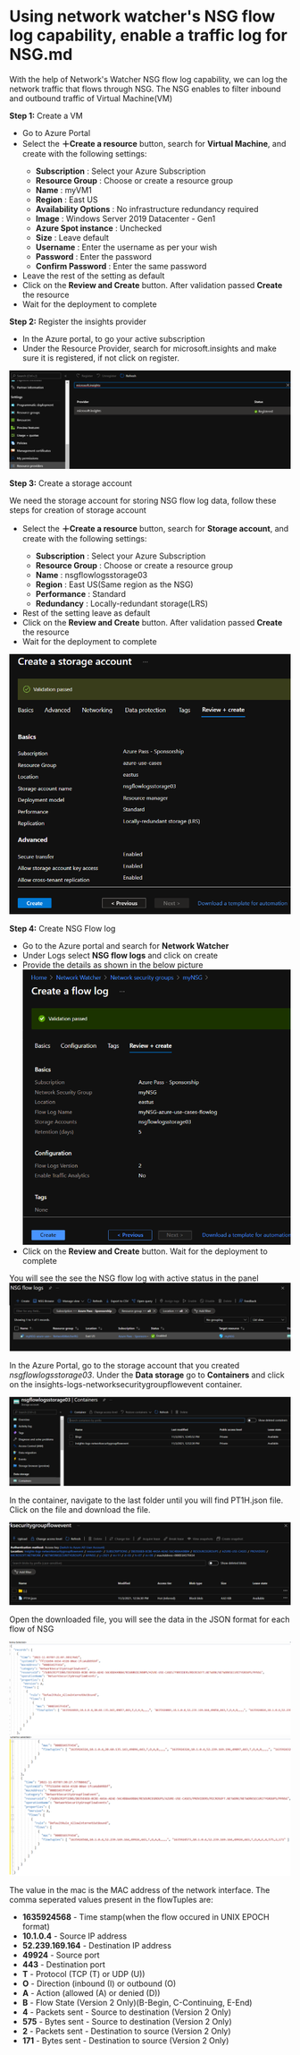 # Using network watcher's NSG flow log capability, enable a traffic log for NSG.md

With the help of Network's Watcher NSG flow log capability, we can log the network traffic that flows through NSG. The NSG enables to filter inbound and outbound traffic of Virtual Machine(VM)


<b>Step 1:</b> Create a VM

<ul>
  <li>Go to Azure Portal</li>
  <li>Select the <b>＋Create a resource</b> button, search for <b>Virtual Machine</b>, and create with the following settings:</li>
  <ul>
    <li><b>Subscription</b> : Select your Azure Subscription</li>
    <li><b>Resource Group</b> : Choose or create a resource group</li>
    <li><b>Name</b> : myVM1</li>
    <li><b>Region</b> : East US</li>
    <li><b>Availability Options</b> : No infrastructure redundancy required</li>
    <li><b>Image</b> : Windows Server 2019 Datacenter - Gen1</li>
    <li><b>Azure Spot instance</b> : Unchecked</li>
    <li><b>Size</b> : Leave default</li>
    <li><b>Username</b> : Enter the username as per your wish</li>
    <li><b>Password</b> : Enter the password</li>
    <li><b>Confirm Password</b> : Enter the same password</li>
  </ul>
  <li>Leave the rest of the setting as default</li>
 
  <li>Click on the <b>Review and Create</b> button. After validation passed <b>Create</b> the resource </li>
  <li>Wait for the deployment to complete</li>
 </ul>
 
 
 <b>Step 2:</b> Register the insights provider
 
 <ul>
  <li>In the Azure portal, to go your active subscription</li>
  <li>Under the Resource Provider, search for microsoft.insights and make sure it is registered, if not click on register.</li>
 </ul>


<img src="Images/microsoft insight.png">


<b>Step 3:</b> Create a storage account

We need the storage account for storing NSG flow log data, follow these steps for creation of storage account

<ul>
  <li>Select the <b>＋Create a resource</b> button, search for <b>Storage account</b>, and create with the following settings:</li>
  <ul>
    <li><b>Subscription</b> : Select your Azure Subscription</li>
    <li><b>Resource Group</b> : Choose or create a resource group</li>
    <li><b>Name</b> : nsgflowlogsstorage03</li>
    <li><b>Region</b> : East US(Same region as the NSG)</li>
    <li><b>Performance</b> : Standard</li>
    <li><b>Redundancy</b> : Locally-redundant storage(LRS)</li>
  </ul>
  <li>Rest of the setting leave as default</li>
  <li>Click on the <b>Review and Create</b> button. After validation passed <b>Create</b> the resource </li>
  <li>Wait for the deployment to complete</li>
 </ul>

<img src="Images/storage account.png">

 <b>Step 4:</b> Create NSG Flow log
 
 <ul>
  <li>Go to the Azure portal and search for <b>Network Watcher</b></li>
  <li>Under Logs select <b>NSG flow logs</b> and click on create</li>
  <li>Provide the details as shown in the below picture</li>

  <img src="Images/flow log.png">
  
  <li>Click on the <b>Review and Create</b> button. Wait for the deployment to complete</li>
 </ul>
 
You will see the see the NSG flow log with active status in the panel
<img src="Images/flow log 1.png">

In the Azure Portal, go to the storage account that you created <i>nsgflowlogsstorage03</i>. Under the <b>Data storage</b> go to <b>Containers</b> and click on the insights-logs-networksecuritygroupflowevent container.

<img src="Images/container.png">

In the container, navigate to the last folder until you will find PT1H.json file. Click on the file and download the file.

<img src="Images/file.png">

Open the downloaded file, you will see the data in the JSON format for each flow of NSG

<img src="Images/ex1.png">

<img src="Images/ex2.png">

The value in the mac is the MAC address of the network interface. The comma seperated values present in the flowTuples are:

<ul>
  <li><b>1635924568</b> - Time stamp(when the flow occured in UNIX EPOCH format)</li>
  <li><b>10.1.0.4</b> - Source IP address</li>
  <li><b>52.239.169.164</b> - Destination IP address</li>
  <li><b>49924</b> - Source port</li>
  <li><b>443</b> - Destination port</li>
  <li><b>T</b> - Protocol (TCP (T) or UDP (U))</li>
  <li><b>O</b> - Direction (inbound (I) or outbound (O)</li>
  <li><b>A</b> - Action (allowed (A) or denied (D))</li>
  <li><b>B</b> - Flow State (Version 2 Only)(B-Begin, C-Continuing, E-End)</li>
  <li><b>4</b> - Packets sent - Source to destination (Version 2 Only)</li>
  <li><b>575</b> - Bytes sent - Source to destination (Version 2 Only)</li>
  <li><b>2</b> - Packets sent - Destination to source (Version 2 Only)</li>
  <li><b>171</b> - Bytes sent - Destination to source (Version 2 Only)</li>
